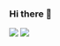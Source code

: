 ### Hi there 👋

<img src="https://img.shields.io/badge/dotnet-512BD4?style=for-the-badge&logo=dotnet&logoColor=black">
<img src="https://img.shields.io/badge/javascript-F7DF1E?style=for-the-badge&logo=javascript&logoColor=black">

<!--
**SyunChann/SyunChann** is a ✨ _special_ ✨ repository because its `README.md` (this file) appears on your GitHub profile.

Here are some ideas to get you started:

- 🔭 I’m currently working on ...
- 🌱 I’m currently learning ...
- 👯 I’m looking to collaborate on ...
- 🤔 I’m looking for help with ...
- 💬 Ask me about ...
- 📫 How to reach me: ...
- 😄 Pronouns: ...
- ⚡ Fun fact: ...
-->
